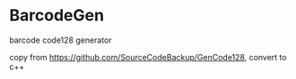 # BarcodeGen
barcode code128 generator

copy from https://github.com/SourceCodeBackup/GenCode128, convert to c++
